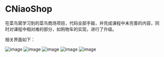 # CNiaoShop
在菜鸟窝学习到的菜鸟商场项目，代码全部手敲，并完成课程中未完善的内容，同时对课程中相对难的部分，如购物车的实现，进行了升级。

相关界面如下：

![image](https://github.com/BobCN2017/CNiaoShop/blob/master/src/main/res/raw/home.png)
![image](https://github.com/BobCN2017/CNiaoShop/blob/master/src/main/res/raw/ware.png)
![image](https://github.com/BobCN2017/CNiaoShop/blob/master/src/main/res/raw/dir.png) 
![image](https://github.com/BobCN2017/CNiaoShop/blob/master/src/main/res/raw/cart.png)
![image](https://github.com/BobCN2017/CNiaoShop/blob/master/src/main/res/raw/login.png)








